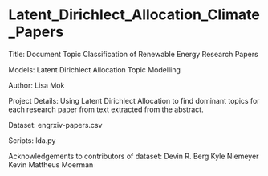 # Latent_Dirichlect_Allocation_Climate_Papers

Title: Document Topic Classification of Renewable Energy Research Papers

Models: Latent Dirichlect Allocation Topic Modelling

Author: Lisa Mok

Project Details:  Using Latent Dirichlect Allocation to find dominant topics for each research paper from text extracted from the abstract.

Dataset: engrxiv-papers.csv

Scripts: lda.py

Acknowledgements to contributors of dataset: Devin R. Berg Kyle Niemeyer Kevin Mattheus Moerman
